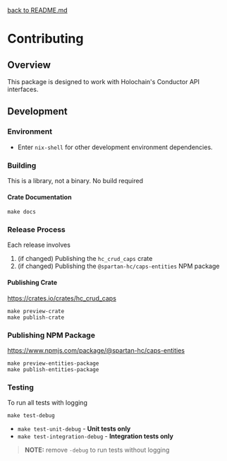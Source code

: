 [back to README.md](README.md)

# Contributing

## Overview
This package is designed to work with Holochain's Conductor API interfaces.


## Development

### Environment

- Enter `nix-shell` for other development environment dependencies.

### Building
This is a library, not a binary.  No build required

#### Crate Documentation

```
make docs
```


### Release Process
Each release involves

1. (if changed) Publishing the `hc_crud_caps` crate
2. (if changed) Publishing the `@spartan-hc/caps-entities` NPM package


#### Publishing Crate

https://crates.io/crates/hc_crud_caps

```
make preview-crate
make publish-crate
```

### Publishing NPM Package

https://www.npmjs.com/package/@spartan-hc/caps-entities

```
make preview-entities-package
make publish-entities-package
```


### Testing

To run all tests with logging
```
make test-debug
```

- `make test-unit-debug` - **Unit tests only**
- `make test-integration-debug` - **Integration tests only**

> **NOTE:** remove `-debug` to run tests without logging
